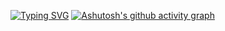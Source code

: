 [![Typing SVG](https://readme-typing-svg.demolab.com/?lines=Welcome+to+Ryan’s+GitHub;A+Interesting+atomic+nucleu&color=7E2065&center=true&font=Montserrat)](https://git.io/typing-svg)
[![Ashutosh's github activity graph](https://github-readme-activity-graph.cyclic.app/graph?username=tseshongfeeshur&bg_color=ffffff&color=7E2065&line=7E2065&custom_title=My+GitHub+Activities)](https://github.com/tseshongfeeshur/github-readme-activity-graph)
